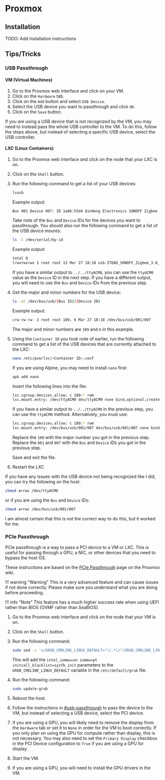 # Proxmox

## Installation

TODO: Add installation instructions

## Tips/Tricks

### USB Passthrough

#### VM (Virtual Machines)

1. Go to the Proxmox web interface and click on your VM.
2. Click on the `Hardware` tab.
3. Click on the `Add` button and select `USB Device`.
4. Select the USB device you want to passthrough and click `OK`.
5. Click on the `Save` button.

If you are using a USB device that is not recognized by the VM, you may need to instead pass the whole USB controller to the VM. To do this, follow the steps above, but instead of selecting a specific USB device, select the USB controller.

#### LXC (Linux Containers)

1. Go to the Proxmox web interface and click on the node that your LXC is on.
2. Click on the `Shell` button.
3. Run the following command to get a list of your USB devices:

    ```bash
    lsusb
    ```

    Example output:

    ```bash
    Bus 001 Device 007: ID 1a86:55d4 QinHeng Electronics SONOFF Zigbee 3.0 USB Dongle Plus V2
    ```

    Take note of the `Bus` and `Device` IDs for the devices you want to passthrough.
    You should also run the following command to get a list of the USB device mounts:

    ```bash
    ls -l /dev/serial/by-id
    ```

    Example output:

    ```bash
    total 0
    lrwxrwxrwx 1 root root 13 Mar 27 18:18 usb-ITEAD_SONOFF_Zigbee_3.0_USB_Dongle_Plus_V2_20221202210759-if00 -> ../../ttyACM0
    ```

    If you have a similar output to `../../ttyACM0`, you can use the `ttyACM0` value as the `Device` ID in the next step. If you have a different output, you will need to use the `Bus` and `Device` IDs from the previous step.

4. Get the major and minor numbers for the USB device:

    ```bash
    ls -al /dev/bus/usb/(Bus ID)/(Device ID)
    ```

    Example output:

    ```bash
    crw-rw-rw- 1 root root 189, 6 Mar 27 18:18 /dev/bus/usb/001/007
    ```

    The major and minor numbers are `189` and `6` in this example.

5. Using the `Container ID` you took note of earlier, run the following command to get a list of the USB devices that are currently attached to the LXC:

    ```bash
    nano /etc/pve/lxc/<Container ID>.conf
    ```

    If you are using Alpine, you may need to install `nano` first:

    ```bash
    apk add nano
    ```

    Insert the following lines into the file:

    ```bash
    lxc.cgroup.devices.allow: c 189:* rwm
    lxc.mount.entry: /dev/ttyACM0 dev/ttyACM0 none bind,optional,create=file none bind,optional,create=file

    ```

    If you have a similar output to `../../ttyACM0` in the previous step, you can use the `ttyACM0` method. Alternatively, you must use:

    ```bash
    lxc.cgroup.devices.allow: c 189:* rwm
    lxc.mount.entry: /dev/bus/usb/001/007 dev/bus/usb/001/007 none bind,optional,create=file
    ```

    Replace the `189` with the major number you got in the previous step. Replace the `001` and `007` with the `Bus` and `Device` IDs you got in the previous step.

    Save and exit the file.

6. Restart the LXC

If you have any issues with the USB device not being recognized like I did, you can try the following on the host:

```bash
chmod a+rwx /dev/ttyACM0
```

or if you are using the `Bus` and `Device` IDs:

```bash
chmod a+rwx /dev/bus/usb/001/007
```

I am almost certain that this is not the correct way to do this, but it worked for me.

### PCIe Passthrough

PCIe passthrough is a way to pass a PCI device to a VM or LXC. This is useful for passing through a GPU, a NIC, or other devices that you need to bypass the host OS.

These instructions are based on the [PCIe Passthrough](https://pve.proxmox.com/wiki/PCI_Passthrough) page on the Proxmox wiki.

!!! warning "Warning"
    This is a very advanced feature and can cause issues if not done correctly. Please make sure you understand what you are doing before proceeding.

!!! info "Note"
    This feature has a much higher success rate when using UEFI rather than BIOS (OVMF rather than SeaBIOS).

1. Go to the Proxmox web interface and click on the node that your VM is on.
2. Click on the `Shell` button.
3. Run the following command:

    ```bash
    sudo sed -i 's/GRUB_CMDLINE_LINUX_DEFAULT="\(.*\)"/GRUB_CMDLINE_LINUX_DEFAULT="\1 intel_iommu=on iommu=pt initcall_blacklist=sysfb_init"/' /etc/default/grub
    ```

    This will add the `intel_iommu=on iommu=pt initcall_blacklist=sysfb_init` parameters to the `GRUB_CMDLINE_LINUX_DEFAULT` variable in the `/etc/default/grub` file.

4. Run the following command:

    ```bash
    sudo update-grub
    ```

5. Reboot the host.
6. Follow the instructions in [#usb-passthrough](#usb-passthrough) to pass the device to the VM, but instead of selecting a USB device, select the PCI device.
7. If you are using a GPU, you will likely need to remove the display from the `Hardware` tab or set it to `None` in order for the VM to boot correctly. If you only plan on using the GPU for compute rather than display, this is not necessary. You may also need to set the `Primary Display` checkbox in the PCI Device configuration to `True` if you are using a GPU for display.
8. Start the VM.
9. If you are using a GPU, you will need to install the GPU drivers in the VM.

